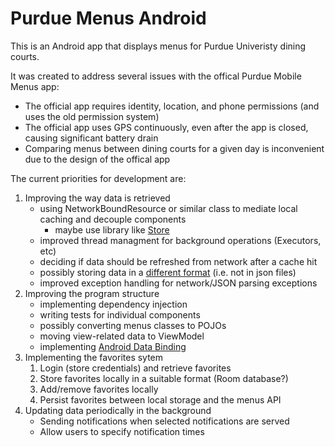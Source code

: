 # Purdue Menus Android

This is an Android app that displays menus for Purdue Univeristy dining courts.

It was created to address several issues with the offical Purdue Mobile Menus app:
- The official app requires identity, location, and phone permissions (and uses the old permission system)
- The official app uses GPS continuously, even after the app is closed, causing significant battery drain
- Comparing menus between dining courts for a given day is inconvenient due to the design of the offical app

The current priorities for development are:
1. Improving the way data is retrieved
    - using NetworkBoundResource or similar class to mediate local caching and decouple components
        - maybe use library like [Store](https://github.com/NYTimes/Store)
    - improved thread managment for background operations (Executors, etc)
    - deciding if data should be refreshed from network after a cache hit
    - possibly storing data in a [different format](http://objectbox.io) (i.e. not in json files)
    - improved exception handling for network/JSON parsing exceptions
2. Improving the program structure
    - implementing dependency injection
    - writing tests for individual components
    - possibly converting menus classes to POJOs
    - moving view-related data to ViewModel
    - implementing [Android Data Binding](https://developer.android.com/topic/libraries/data-binding/index.html)
3. Implementing the favorites sytem
    1. Login (store credentials) and retrieve favorites
    2. Store favorites locally in a suitable format (Room database?)
    3. Add/remove favorites locally
    4. Persist favorites between local storage and the menus API
4. Updating data periodically in the background
    - Sending notifications when selected notifications are served
    - Allow users to specify notification times
